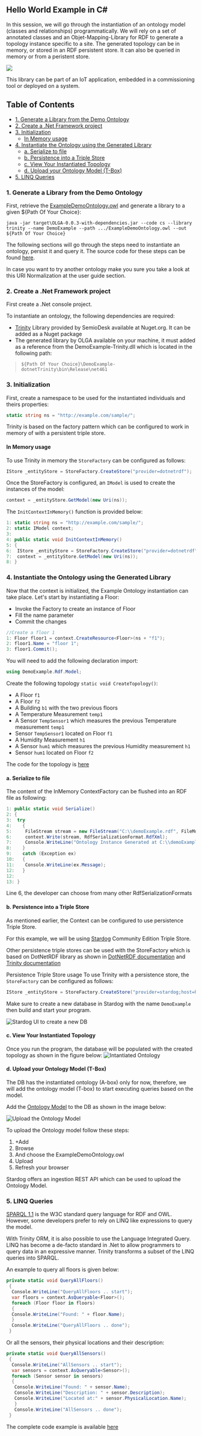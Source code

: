 ## Hello World Example in C#


In this session, we will go through the instantiation of an ontology model (classes and relationships) programmatically. 
We will rely on a set of annotated classes and an Objet-Mapping-Library for RDF to generate a topology instance specific to a site.
The generated topology can be in memory, or stored in an RDF persistent store. It can also be queried in memory or from a peristent store.

![](../figures/yourLibrary.png)

This library can be part of an IoT application, embedded in a commissioning tool or deployed on a system.

## Table of Contents
- [1. Generate a Library from the Demo Ontology](#1-generate-a-library-from-the-demo-ontology)
- [2. Create a .Net Framework project](#2-create-a-net-framework-project)
- [3. Initialization](#3-initialization)
  * [In Memory usage](#in-memory-usage)
- [4. Instantiate the Ontology using the Generated Library](#4-instantiate-the-ontology-using-the-generated-library)
  * [a. Serialize to file](#a-serialize-to-file)
  * [b. Persistence into a Triple Store](#b-persistence-into-a-triple-store)
  * [c. View Your Instantiated Topology](#c-view-your-instantiated-topology)
  * [d. Upload your Ontology Model (T-Box)](#d-upload-your-ontology-model--t-box-)
- [5. LINQ Queries](#5-linq-queries)

### 1. Generate a Library from the Demo Ontology
First, retrieve the [ExampleDemoOntology.owl](./helloWorld/ExampleDemoOntology.owl) and generate a library to a given ${Path Of Your Choice}:

```console
java -jar target\OLGA-0.0.3-with-dependencies.jar --code cs --library trinity --name DemoExample --path .../ExampleDemoOntology.owl --out ${Path Of Your Choice}
```

The following sections will go through the steps need to instantiate an ontology, persist it and query it.
The source code for these steps can be found [here](./Example.zip).

In case you want to try another ontology make you sure you take a look at this URI Normalization at the user guide section.

### 2. Create a .Net Framework project

First create a .Net console project.

To instantiate an ontology, the following dependencies are required:

* [Trinity](https://www.nuget.org/packages/Semiodesk.Trinity) Library provided by SemioDesk available at Nuget.org. It can be added as a Nuget package
* The generated library by OLGA available on your machine, it must added as a reference from the DemoExample-Trinity.dll which is located in the following path:

> `${Path Of Your Choice}\DemoExample-dotnetTrinity\bin\Release\net461`

### 3. Initialization

First, create a namespace to be used for the instantiated individuals and theirs properties:

```csharp 
static string ns = "http://example.com/sample/";
```
Trinity is based on the factory pattern which can be configured to work in memory of with a persistent triple store.

#### In Memory usage
To use Trinity in memory the `StoreFactory` can be configured as follows:

```csharp 
IStore _entityStore = StoreFactory.CreateStore("provider=dotnetrdf"); 
```

Once the StoreFactory is configured, an `IModel` is used to create the instances of the model:

 ```csharp
 context = _entityStore.GetModel(new Uri(ns));
 ```

The `InitContextInMemory()` function is provided below:
```csharp
1: static string ns = "http://example.com/sample/";
2: static IModel context;
3:        
4: public static void InitContextInMemory()
5: {
6:  IStore _entityStore = StoreFactory.CreateStore("provider=dotnetrdf");
7:  context = _entityStore.GetModel(new Uri(ns));
8: }
```
 
### 4. Instantiate the Ontology using the Generated Library

Now that the context is initialized, the Example Ontology instantiation can take place. Let's start by instantiating a Floor:

* Invoke the Factory to create an instance of Floor
* Fill the name parameter
* Commit the changes

```csharp
//Create a floor 1
1: Floor floor1 = context.CreateResource<Floor>(ns + "f1");
2: floor1.Name = "floor 1";
3: floor1.Commit();
```

You will need to add the following declaration import:
```csharp
using DemoExample.Rdf.Model;
```

Create the following topology `static void CreateTopology()`:
* A Floor `f1`
* A Floor `f2`
* A Building `b1` with the two previous floors
* A Temperature Measurement `temp1`
* A Sensor `TempSensor1` which measures the previous Temperature measurement `temp1`
* Sensor `TempSensor1` located on Floor `f1`
* A Humidity Measurement `h1`
* A Sensor `hum1` which measures the previous Humidity measurement `h1`
* Sensor `hum1` located on Floor `f2`

The code for the topology is [here](./Program.cs)

#### a. Serialize to file

The content of the InMemory ContextFactory can be flushed into an RDF file as following:
```csharp
1: public static void Serialize()
2: {
3:  try
4:    {
5:     FileStream stream = new FileStream("C:\\demoExample.rdf", FileMode.Create);
6:     context.Write(stream, RdfSerializationFormat.RdfXml);
7:	   Console.WriteLine("Ontology Instance Generated at C:\\demoExample.rdf");
8:    }
9:    catch (Exception ex)
10:   {
11:    Console.WriteLine(ex.Message);
12:   }
12:
13: }
```        

Line 6, the developer can choose from many other RdfSerializationFormats

#### b. Persistence into a Triple Store

As mentioned earlier, the Context can be configured to use persistence Triple Store. 

For this example, we will be using [Stardog](https://www.stardog.com/) Community Edition Triple Store.

Other persistence triple stores can be used with the StoreFactory which is based on DotNetRDF library as shown in [DotNetRDF documentation](https://github.com/dotnetrdf/dotnetrdf/wiki/UserGuide-Triple-Store-Integration) and [Trinity documentation](https://bitbucket.org/semiodesk/trinity/wiki/FirstSteps)

Persistence Triple Store usage
To use Trinity with a persistence store, the `StoreFactory` can be configured as follows:

```csharp
IStore _entityStore = StoreFactory.CreateStore("provider=stardog;host=http://localhost:5820;uid=admin;pw=admin;sid=DemoExample");
```

Make sure to create a new database in Stardog with the name `DemoExample` then build and start your program.

![Stardog UI to create a new DB](../figures/stardogNewDB.png)

#### c. View Your Instantiated Topology
Once you run the program, the database will be populated with the created topology as shown in the figure below:
![Intantiated Ontology](../figures/OntologyInstanceInStardo.png)

#### d. Upload your Ontology Model (T-Box)

The DB has the instantiated ontology (A-box) only for now, therefore, we will add the ontology model (T-box) to start executing queries based on the model.

Add the [Ontology Model](../example/ExampleDemoOntology.owl) to the DB as shown in the image below:

![Upload the Ontology Model](../figures/addOntologyModel.png)

 To upload the Ontology model follow these steps:

1.	+Add
2.	Browse
3.	And choose the ExampleDemoOntology.owl
4.	Upload
5.	Refresh your browser

Stardog offers an ingestion REST API which can be used to upload the Ontology Model. 

### 5. LINQ Queries

[SPARQL 1.1](https://www.w3.org/TR/sparql11-query/) is the W3C standard query language for RDF and OWL. However, some developers prefer to rely on LINQ like expressions to query the model.

With Trinity ORM, it is also possible to use the Language Integrated Query. LINQ has become a de-facto standard in .Net to allow programmers to query data in an expressive manner. Trinity transforms a subset of the LINQ queries into SPARQL.

An example to query all floors is given below:
```csharp
private static void QueryAllFloors()
 {
  Console.WriteLine("QueryAllFloors .. start");
  var floors = context.AsQueryable<Floor>();
  foreach (Floor floor in floors)
  {
  Console.WriteLine("Found: " + floor.Name);
  }
  Console.WriteLine("QueryAllFloors .. done");
 }
```

Or all the sensors, their physical locations and their description:
```csharp
private static void QueryAllSensors()
 {
  Console.WriteLine("AllSensors .. start");
  var sensors = context.AsQueryable<Sensor>();
  foreach (Sensor sensor in sensors)
  {
   Console.WriteLine("Found: " + sensor.Name);
   Console.WriteLine("Description: " + sensor.Description);
   Console.WriteLine("Located at:" + sensor.PhysicalLocation.Name);
   }
   Console.WriteLine("AllSensors .. done");
 }
```

The complete code example is available [here](./DemoExample.zip)
